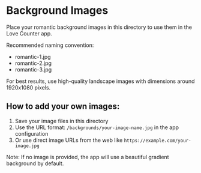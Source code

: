 # Background Images

Place your romantic background images in this directory to use them in the Love Counter app.

Recommended naming convention:
- romantic-1.jpg
- romantic-2.jpg
- romantic-3.jpg

For best results, use high-quality landscape images with dimensions around 1920x1080 pixels.

## How to add your own images:

1. Save your image files in this directory
2. Use the URL format: `/backgrounds/your-image-name.jpg` in the app configuration
3. Or use direct image URLs from the web like `https://example.com/your-image.jpg`

Note: If no image is provided, the app will use a beautiful gradient background by default. 